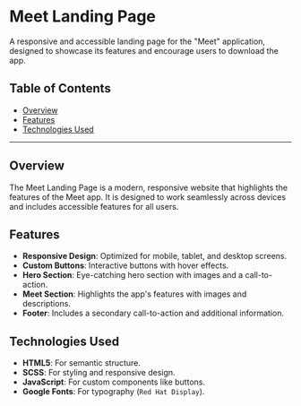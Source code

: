 # Meet Landing Page

A responsive and accessible landing page for the "Meet" application, designed to showcase its features and encourage users to download the app.

## Table of Contents

- [Overview](#overview)
- [Features](#features)
- [Technologies Used](#technologies-used)

---

## Overview

The Meet Landing Page is a modern, responsive website that highlights the features of the Meet app. It is designed to work seamlessly across devices and includes accessible features for all users.

## Features

- **Responsive Design**: Optimized for mobile, tablet, and desktop screens.
- **Custom Buttons**: Interactive buttons with hover effects.
- **Hero Section**: Eye-catching hero section with images and a call-to-action.
- **Meet Section**: Highlights the app's features with images and descriptions.
- **Footer**: Includes a secondary call-to-action and additional information.

## Technologies Used

- **HTML5**: For semantic structure.
- **SCSS**: For styling and responsive design.
- **JavaScript**: For custom components like buttons.
- **Google Fonts**: For typography (`Red Hat Display`).
